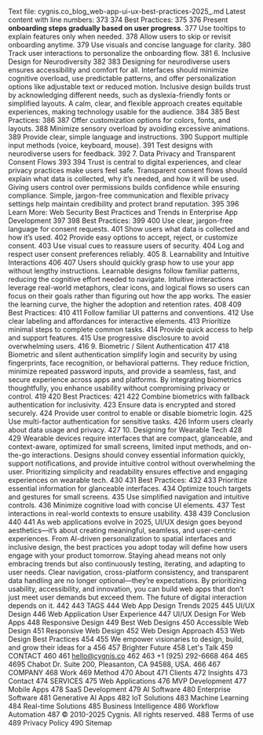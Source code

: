 Text file: cygnis.co_blog_web-app-ui-ux-best-practices-2025_.md
Latest content with line numbers:
373	
374	Best Practices:
375	
376	Present **onboarding steps gradually based on user progress**.
377	Use tooltips to explain features only when needed.
378	Allow users to skip or revisit onboarding anytime.
379	Use visuals and concise language for clarity.
380	Track user interactions to personalize the onboarding flow.
381	6. Inclusive Design for Neurodiversity
382	
383	Designing for neurodiverse users ensures accessibility and comfort for all. Interfaces should minimize cognitive overload, use predictable patterns, and offer personalization options like adjustable text or reduced motion. Inclusive design builds trust by acknowledging different needs, such as dyslexia-friendly fonts or simplified layouts. A calm, clear, and flexible approach creates equitable experiences, making technology usable for the audience.
384	
385	Best Practices:
386	
387	Offer customization options for colors, fonts, and layouts.
388	Minimize sensory overload by avoiding excessive animations.
389	Provide clear, simple language and instructions.
390	Support multiple input methods (voice, keyboard, mouse).
391	Test designs with neurodiverse users for feedback.
392	7. Data Privacy and Transparent Consent Flows
393	
394	Trust is central to digital experiences, and clear privacy practices make users feel safe. Transparent consent flows should explain what data is collected, why it’s needed, and how it will be used. Giving users control over permissions builds confidence while ensuring compliance. Simple, jargon-free communication and flexible privacy settings help maintain credibility and protect brand reputation.
395	
396	Learn More: Web Security Best Practices and Trends in Enterprise App Development
397	
398	Best Practices:
399	
400	Use clear, jargon-free language for consent requests.
401	Show users what data is collected and how it’s used.
402	Provide easy options to accept, reject, or customize consent.
403	Use visual cues to reassure users of security.
404	Log and respect user consent preferences reliably.
405	8. Learnability and Intuitive Interactions
406	
407	Users should quickly grasp how to use your app without lengthy instructions. Learnable designs follow familiar patterns, reducing the cognitive effort needed to navigate. Intuitive interactions leverage real-world metaphors, clear icons, and logical flows so users can focus on their goals rather than figuring out how the app works. The easier the learning curve, the higher the adoption and retention rates.
408	
409	Best Practices:
410	
411	Follow familiar UI patterns and conventions.
412	Use clear labeling and affordances for interactive elements.
413	Prioritize minimal steps to complete common tasks.
414	Provide quick access to help and support features.
415	Use progressive disclosure to avoid overwhelming users.
416	9. Biometric / Silent Authentication
417	
418	Biometric and silent authentication simplify login and security by using fingerprints, face recognition, or behavioral patterns. They reduce friction, minimize repeated password inputs, and provide a seamless, fast, and secure experience across apps and platforms. By integrating biometrics thoughtfully, you enhance usability without compromising privacy or control.
419	
420	Best Practices:
421	
422	Combine biometrics with fallback authentication for inclusivity.
423	Ensure data is encrypted and stored securely.
424	Provide user control to enable or disable biometric login.
425	Use multi-factor authentication for sensitive tasks.
426	Inform users clearly about data usage and privacy.
427	10. Designing for Wearable Tech
428	
429	Wearable devices require interfaces that are compact, glanceable, and context-aware, optimized for small screens, limited input methods, and on-the-go interactions. Designs should convey essential information quickly, support notifications, and provide intuitive control without overwhelming the user. Prioritizing simplicity and readability ensures effective and engaging experiences on wearable tech.
430	
431	Best Practices:
432	
433	Prioritize essential information for glanceable interfaces.
434	Optimize touch targets and gestures for small screens.
435	Use simplified navigation and intuitive controls.
436	Minimize cognitive load with concise UI elements.
437	Test interactions in real-world contexts to ensure usability.
438	
439	Conclusion
440	
441	As web applications evolve in 2025, UI/UX design goes beyond aesthetics—it’s about creating meaningful, seamless, and user-centric experiences. From AI-driven personalization to spatial interfaces and inclusive design, the best practices you adopt today will define how users engage with your product tomorrow. Staying ahead means not only embracing trends but also continuously testing, iterating, and adapting to user needs. Clear navigation, cross-platform consistency, and transparent data handling are no longer optional—they’re expectations. By prioritizing usability, accessibility, and innovation, you can build web apps that don’t just meet user demands but exceed them. The future of digital interaction depends on it.
442	
443	TAGS
444	Web App Design Trends 2025
445	UI/UX Design
446	Web Application User Experience
447	UI/UX Design For Web Apps
448	Responsive Design
449	Best Web Designs
450	Accessible Web Design
451	Responsive Web Design
452	Web Design Approach
453	Web Design Best Practices
454	
455	We empower visionaries to design, build, and grow their ideas for a
456	
457	Brighter Future
458	Let's Talk
459	CONTACT
460	
461	hello@cygnis.co
462	
463	+1 (925) 292-6668
464	
465	4695 Chabot Dr. Suite 200, Pleasanton, CA 94588, USA.
466	
467	COMPANY
468	Work
469	Method
470	About
471	Clients
472	Insights
473	Contact
474	SERVICES
475	Web Applications
476	MVP Development
477	Mobile Apps
478	SaaS Development
479	AI Software
480	Enterprise Software
481	Generative AI Apps
482	IoT Solutions
483	Machine Learning
484	Real-time Solutions
485	Business Intelligence
486	Workflow Automation
487	© 2010-2025 Cygnis. All rights reserved.
488	Terms of use
489	Privacy Policy
490	Sitemap